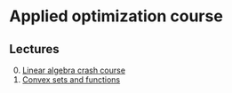 # Applied optimization course

## Lectures

0. [Linear algebra crash course](./la_crash_course.ipynb)
1. [Convex sets and functions](01-Convexity/Lecture-1.pdf)
